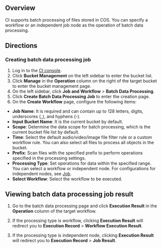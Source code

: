 ## Overview

CI supports batch processing of files stored in COS. You can specify a workflow or an independent job node as the operation of batch data processing.

## Directions

### Creating batch data processing job

1. Log in to the [CI console](https://console.cloud.tencent.com/ci).
2. Click **Bucket Management** on the left sidebar to enter the bucket list.
3. Click **Manage** in the **Operation** column on the right of the target bucket to enter the bucket management page.
4. On the left sidebar, click **Job and Workflow** > **Batch Data Processing**.
5. Click **Create Batch Data Processing Job** to enter the creation page.
6. On the **Create Workflow** page, configure the following items:

  - **Job Name**: It is required and can contain up to 128 letters, digits, underscores (\_), and hyphens (-).
  - **Input Bucket Name**: It is the current bucket by default.
  - **Scope**: Determine the data scope for batch processing, which is the current bucket file list by default.
  - **Time**: Select the default audio/video/image file filter rule or a custom workflow rule. You can also select all files to process all objects in the bucket.
  - **Prefix**: Scan files with the specified prefix to perform operations specified in the processing settings.
  - **Processing Type**: Set operations for data within the specified range. You can select a workflow or independent node. For configurations for independent nodes, see [Job](https://www.tencentcloud.com/document/product/1045/43605).
  - **Select Workflow**: Select the workflow to be executed.


## Viewing batch data processing job result

1. Go to the batch data processing page and click **Execution Result** in the **Operation** column of the target workflow.

2. If the processing type is workflow, clicking **Execution Result** will redirect you to **Execution Record** > **Workflow Execution Result**.
3. If the processing type is independent node, clicking **Execution Result** will redirect you to **Execution Record** > **Job Result**.




